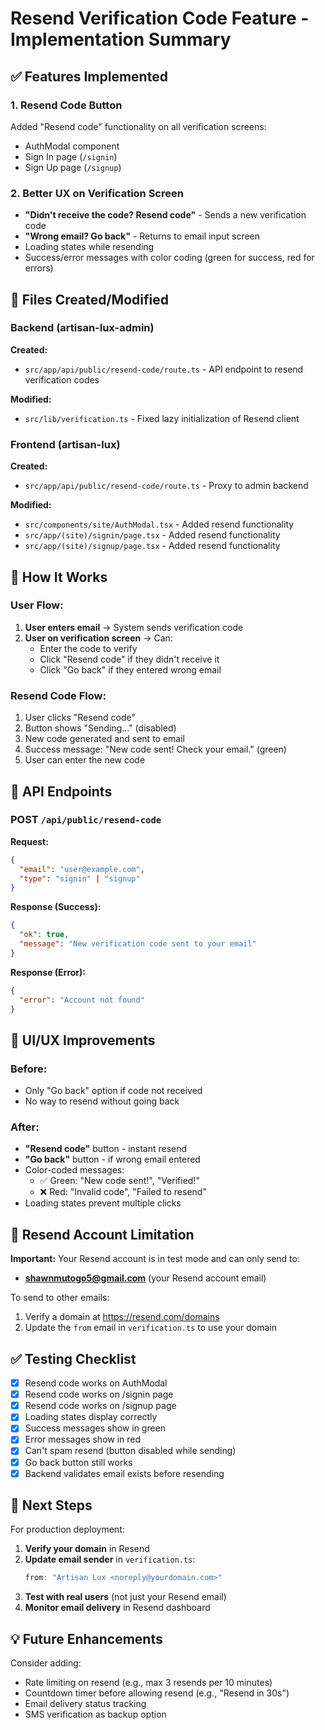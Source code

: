 # Resend Verification Code Feature - Implementation Summary

## ✅ Features Implemented

### 1. **Resend Code Button**
Added "Resend code" functionality on all verification screens:
- AuthModal component
- Sign In page (`/signin`)
- Sign Up page (`/signup`)

### 2. **Better UX on Verification Screen**
- **"Didn't receive the code? Resend code"** - Sends a new verification code
- **"Wrong email? Go back"** - Returns to email input screen
- Loading states while resending
- Success/error messages with color coding (green for success, red for errors)

## 📁 Files Created/Modified

### Backend (artisan-lux-admin)
**Created:**
- `src/app/api/public/resend-code/route.ts` - API endpoint to resend verification codes

**Modified:**
- `src/lib/verification.ts` - Fixed lazy initialization of Resend client

### Frontend (artisan-lux)
**Created:**
- `src/app/api/public/resend-code/route.ts` - Proxy to admin backend

**Modified:**
- `src/components/site/AuthModal.tsx` - Added resend functionality
- `src/app/(site)/signin/page.tsx` - Added resend functionality
- `src/app/(site)/signup/page.tsx` - Added resend functionality

## 🎯 How It Works

### User Flow:
1. **User enters email** → System sends verification code
2. **User on verification screen** → Can:
   - Enter the code to verify
   - Click "Resend code" if they didn't receive it
   - Click "Go back" if they entered wrong email

### Resend Code Flow:
1. User clicks "Resend code"
2. Button shows "Sending..." (disabled)
3. New code generated and sent to email
4. Success message: "New code sent! Check your email." (green)
5. User can enter the new code

## 🔧 API Endpoints

### POST `/api/public/resend-code`
**Request:**
```json
{
  "email": "user@example.com",
  "type": "signin" | "signup"
}
```

**Response (Success):**
```json
{
  "ok": true,
  "message": "New verification code sent to your email"
}
```

**Response (Error):**
```json
{
  "error": "Account not found"
}
```

## 🎨 UI/UX Improvements

### Before:
- Only "Go back" option if code not received
- No way to resend without going back

### After:
- **"Resend code"** button - instant resend
- **"Go back"** button - if wrong email entered
- Color-coded messages:
  - ✅ Green: "New code sent!", "Verified!"
  - ❌ Red: "Invalid code", "Failed to resend"
- Loading states prevent multiple clicks

## 📧 Resend Account Limitation

**Important:** Your Resend account is in test mode and can only send to:
- **shawnmutogo5@gmail.com** (your Resend account email)

To send to other emails:
1. Verify a domain at https://resend.com/domains
2. Update the `from` email in `verification.ts` to use your domain

## ✅ Testing Checklist

- [x] Resend code works on AuthModal
- [x] Resend code works on /signin page
- [x] Resend code works on /signup page
- [x] Loading states display correctly
- [x] Success messages show in green
- [x] Error messages show in red
- [x] Can't spam resend (button disabled while sending)
- [x] Go back button still works
- [x] Backend validates email exists before resending

## 🚀 Next Steps

For production deployment:
1. **Verify your domain** in Resend
2. **Update email sender** in `verification.ts`:
   ```typescript
   from: "Artisan Lux <noreply@yourdomain.com>"
   ```
3. **Test with real users** (not just your Resend email)
4. **Monitor email delivery** in Resend dashboard

## 💡 Future Enhancements

Consider adding:
- Rate limiting on resend (e.g., max 3 resends per 10 minutes)
- Countdown timer before allowing resend (e.g., "Resend in 30s")
- Email delivery status tracking
- SMS verification as backup option

